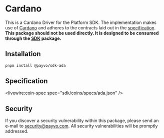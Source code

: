 # Cardano

This is a Cardano Driver for the Platform SDK. The implementation makes use of [Cardano](https://cardano.org/) and adheres to the contracts laid out in the [specification](/docs/specification.md). **This package should not be used directly. It is designed to be consumed through the [SDK](/docs/sdk.md) package.**

## Installation

```bash
pnpm install @payvo/sdk-ada
```

## Specification

<livewire:coin-spec spec="sdk/coins/specs/ada.json" />

## Security

If you discover a security vulnerability within this package, please send an e-mail to [security@payvo.com](mailto:security@payvo.com). All security vulnerabilities will be promptly addressed.
